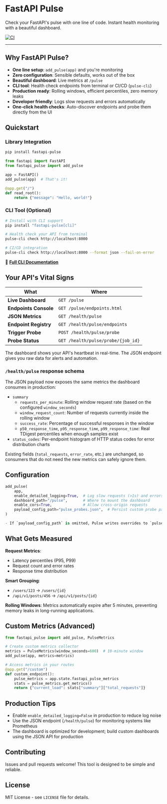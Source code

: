 # FastAPI Pulse

Check your FastAPI's pulse with one line of code. Instant health monitoring with a beautiful dashboard.

[![CI](https://github.com/parhamdavari/fastapi-pulse/actions/workflows/ci.yml/badge.svg)](https://github.com/parhamdavari/fastapi-pulse/actions/workflows/ci.yml)

---

## Why FastAPI Pulse?

- **One line setup**: `add_pulse(app)` and you're monitoring
- **Zero configuration**: Sensible defaults, works out of the box
- **Beautiful dashboard**: Live metrics at `/pulse`
- **CLI tool**: Health check endpoints from terminal or CI/CD (`pulse-cli`)
- **Production ready**: Rolling windows, efficient percentiles, zero memory leaks
- **Developer friendly**: Logs slow requests and errors automatically
- **One-click health checks**: Auto-discover endpoints and probe them directly from the UI

## Quickstart

### Library Integration

```bash
pip install fastapi-pulse
```

```python
from fastapi import FastAPI
from fastapi_pulse import add_pulse

app = FastAPI()
add_pulse(app)  # That's it!

@app.get("/")
def read_root():
    return {"message": "Hello, world!"}
```

### CLI Tool (Optional)

```bash
# Install with CLI support
pip install "fastapi-pulse[cli]"

# Health check your API from terminal
pulse-cli check http://localhost:8000

# CI/CD integration
pulse-cli check http://localhost:8000 --format json --fail-on-error
```

📖 **[Full CLI Documentation](./CLI_README.md)**

## Your API's Vital Signs

| What                    | Where                     |
|------------------------|---------------------------|
| **Live Dashboard**   | `GET /pulse`              |
| **Endpoints Console** | `GET /pulse/endpoints.html` |
| **JSON Metrics**     | `GET /health/pulse`       |
| **Endpoint Registry** | `GET /health/pulse/endpoints` |
| **Trigger Probe**     | `POST /health/pulse/probe` |
| **Probe Status**      | `GET /health/pulse/probe/{job_id}` |

The dashboard shows your API's heartbeat in real-time. The JSON endpoint gives you raw data for alerts and automation.

### `/health/pulse` response schema

The JSON payload now exposes the same metrics the dashboard consumes in production:

- `summary`
  - `requests_per_minute`: Rolling window request rate (based on the configured `window_seconds`)
  - `window_request_count`: Number of requests currently inside the rolling window
  - `success_rate`: Percentage of successful responses in the window
  - `p50_response_time`, `p95_response_time`, `p99_response_time`: Real TDigest percentiles when enough samples exist
- `status_codes`: Per-endpoint histogram of HTTP status codes for error distribution charts

Existing fields (`total_requests`, `error_rate`, etc.) are unchanged, so consumers that do not need the new metrics can safely ignore them.

## Configuration

```python
add_pulse(
    app,
    enable_detailed_logging=True,  # Log slow requests (>1s) and errors
    dashboard_path="/pulse",       # Where to mount the dashboard
    enable_cors=True,              # Allow cross-origin requests
    payload_config_path="pulse_probes.json",  # Persist custom probe payloads
)

- If `payload_config_path` is omitted, Pulse writes overrides to `pulse_probes.json` relative to your FastAPI app's root path.
```

## What Gets Measured

**Request Metrics**:

- Latency percentiles (P95, P99)
- Request count and error rates
- Response time distribution

**Smart Grouping**:

- `/users/123` → `/users/{id}`
- `/api/v1/posts/456` → `/api/v1/posts/{id}`

**Rolling Windows**: Metrics automatically expire after 5 minutes, preventing memory leaks in long-running applications.

## Custom Metrics (Advanced)

```python
from fastapi_pulse import add_pulse, PulseMetrics

# Create custom metrics collector
metrics = PulseMetrics(window_seconds=600)  # 10-minute window
add_pulse(app, metrics=metrics)

# Access metrics in your routes
@app.get("/custom")
def custom_endpoint():
    pulse_metrics = app.state.fastapi_pulse_metrics
    stats = pulse_metrics.get_metrics()
    return {"current_load": stats["summary"]["total_requests"]}
```

## Production Tips

- Enable `enable_detailed_logging=False` in production to reduce log noise
- Use the JSON endpoint (`/health/pulse`) for monitoring systems like Prometheus
- The dashboard is optimized for development; build custom dashboards using the JSON API for production

## Contributing

Issues and pull requests welcome! This tool is designed to be simple and reliable.

## License

MIT License - see `LICENSE` file for details.
